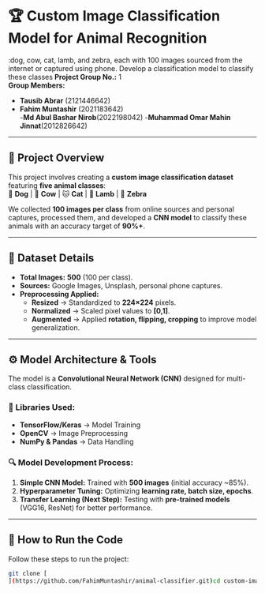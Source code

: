 # 🏆 Custom Image Classification Model for Animal Recognition  
:dog, cow, cat, lamb, and zebra, each with 100 images sourced from the internet or captured using phone. Develop a classification model to classify these classes
**Project Group No.:** 1  
**Group Members:**  
- **Tausib Abrar** (2121446642)  
- **Fahim Muntashir** (2021183642)  
-**Md Abul Bashar Nirob**(2022198042)
-**Muhammad Omar Mahin Jinnat**(2012826642)
---

## 📌 Project Overview  
This project involves creating a **custom image classification dataset** featuring **five animal classes**:  
🐶 **Dog** | 🐄 **Cow** | 🐱 **Cat** | 🐑 **Lamb** | 🦓 **Zebra**  

We collected **100 images per class** from online sources and personal captures, processed them, and developed a **CNN model** to classify these animals with an accuracy target of **90%+**.

---

## 📂 Dataset Details  
- **Total Images:** **500** (100 per class).  
- **Sources:** Google Images, Unsplash, personal phone captures.  
- **Preprocessing Applied:**  
  - **Resized** → Standardized to **224×224** pixels.  
  - **Normalized** → Scaled pixel values to **[0,1]**.  
  - **Augmented** → Applied **rotation, flipping, cropping** to improve model generalization.  

---

## ⚙️ Model Architecture & Tools  
The model is a **Convolutional Neural Network (CNN)** designed for multi-class classification.  

### **🔧 Libraries Used:**  
- **TensorFlow/Keras** → Model Training  
- **OpenCV** → Image Preprocessing  
- **NumPy & Pandas** → Data Handling  

### **🔍 Model Development Process:**  
1. **Simple CNN Model:** Trained with **500 images** (initial accuracy ~85%).  
2. **Hyperparameter Tuning:** Optimizing **learning rate, batch size, epochs**.  
3. **Transfer Learning (Next Step):** Testing with **pre-trained models** (VGG16, ResNet) for better performance.

---

## 🚀 How to Run the Code  
Follow these steps to run the project:  

```bash
git clone [
](https://github.com/FahimMuntashir/animal-classifier.git)cd custom-image-classification

